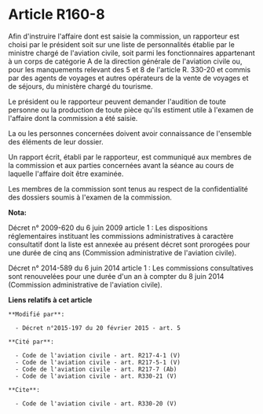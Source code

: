 # Article R160-8

Afin d'instruire l'affaire dont est saisie la commission, un rapporteur est choisi par le président soit sur une liste de
personnalités établie par le ministre chargé de l'aviation civile, soit parmi les fonctionnaires appartenant à un corps de
catégorie A de la direction générale de l'aviation civile ou, pour les manquements relevant des 5 et 8 de l'article R. 330-20
et commis par des agents de voyages et autres opérateurs de la vente de voyages et de séjours, du ministère chargé du
tourisme. 

Le président ou le rapporteur peuvent demander l'audition de toute personne ou la production de toute pièce qu'ils estiment
utile à l'examen de l'affaire dont la commission a été saisie. 

La ou les personnes concernées doivent avoir connaissance de l'ensemble des éléments de leur dossier. 

Un rapport écrit, établi par le rapporteur, est communiqué aux membres de la commission et aux parties concernées avant la
séance au cours de laquelle l'affaire doit être examinée. 

Les membres de la commission sont tenus au respect de la confidentialité des dossiers soumis à l'examen de la commission.

**Nota:**

Décret n° 2009-620 du 6 juin 2009 article 1 : Les dispositions réglementaires instituant les commissions administratives à
caractère consultatif dont la liste est annexée au présent décret sont prorogées pour une durée de cinq ans (Commission
administrative de l'aviation civile).

Décret n° 2014-589 du 6 juin 2014 article 1 : Les commissions consultatives sont renouvelées pour une durée d'un an à compter
du 8 juin 2014 (Commission administrative de l'aviation civile).

**Liens relatifs à cet article**

	**Modifié par**:

	  - Décret n°2015-197 du 20 février 2015 - art. 5

	**Cité par**:

	  - Code de l'aviation civile - art. R217-4-1 (V)
	  - Code de l'aviation civile - art. R217-5-1 (V)
	  - Code de l'aviation civile - art. R217-7 (Ab)
	  - Code de l'aviation civile - art. R330-21 (V)

	**Cite**:

	  - Code de l'aviation civile - art. R330-20 (V)
